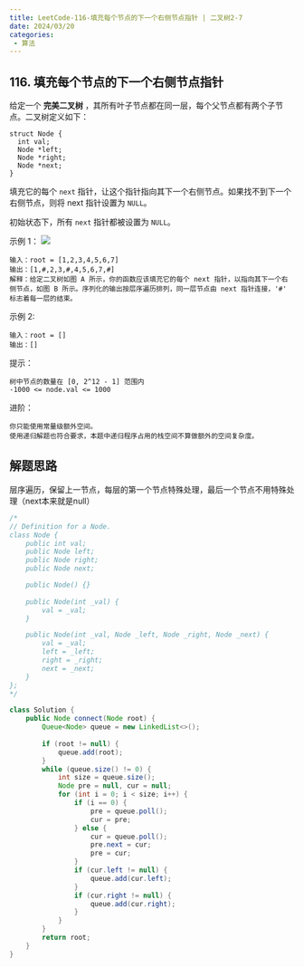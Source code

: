 ```yaml
---
title: LeetCode-116-填充每个节点的下一个右侧节点指针 | 二叉树2-7
date: 2024/03/20
categories:
 - 算法
---
```

## 116. 填充每个节点的下一个右侧节点指针
给定一个 **完美二叉树** ，其所有叶子节点都在同一层，每个父节点都有两个子节点。二叉树定义如下：
```
struct Node {
  int val;
  Node *left;
  Node *right;
  Node *next;
}
```
填充它的每个 `next` 指针，让这个指针指向其下一个右侧节点。如果找不到下一个右侧节点，则将 next 指针设置为 `NULL`。

初始状态下，所有 `next` 指针都被设置为 `NULL`。
 

示例 1：
![](/image/2024032006.png)
```
输入：root = [1,2,3,4,5,6,7]
输出：[1,#,2,3,#,4,5,6,7,#]
解释：给定二叉树如图 A 所示，你的函数应该填充它的每个 next 指针，以指向其下一个右侧节点，如图 B 所示。序列化的输出按层序遍历排列，同一层节点由 next 指针连接，'#' 标志着每一层的结束。
```
示例 2:
```
输入：root = []
输出：[]
```

提示：
```
树中节点的数量在 [0, 2^12 - 1] 范围内
-1000 <= node.val <= 1000
```

进阶：
```
你只能使用常量级额外空间。
使用递归解题也符合要求，本题中递归程序占用的栈空间不算做额外的空间复杂度。
```

## 解题思路
层序遍历，保留上一节点，每层的第一个节点特殊处理，最后一个节点不用特殊处理（next本来就是null）

```java
/*
// Definition for a Node.
class Node {
    public int val;
    public Node left;
    public Node right;
    public Node next;

    public Node() {}
    
    public Node(int _val) {
        val = _val;
    }

    public Node(int _val, Node _left, Node _right, Node _next) {
        val = _val;
        left = _left;
        right = _right;
        next = _next;
    }
};
*/

class Solution {
    public Node connect(Node root) {
        Queue<Node> queue = new LinkedList<>();
        
        if (root != null) {
            queue.add(root);
        }
        while (queue.size() != 0) {
            int size = queue.size();
            Node pre = null, cur = null;
            for (int i = 0; i < size; i++) {
                if (i == 0) {
                    pre = queue.poll();
                    cur = pre;
                } else {
                    cur = queue.poll();
                    pre.next = cur;
                    pre = cur;
                }
                if (cur.left != null) {
                    queue.add(cur.left);
                }
                if (cur.right != null) {
                    queue.add(cur.right);
                }
            }
        }
        return root;
    }
}
```